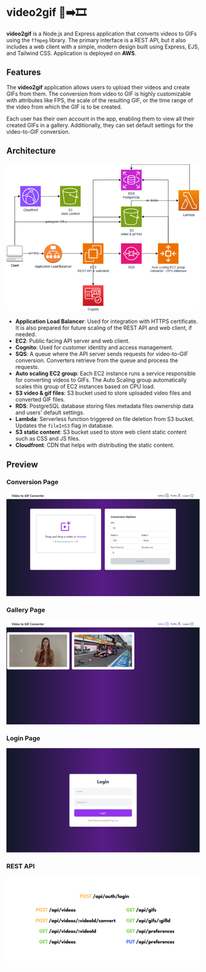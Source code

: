 # video2gif 🎥➡️🎞️

**video2gif** is a Node.js and Express application that converts videos to GIFs using the `ffmpeg` library. The primary interface is a REST API, but it also includes a web client with a simple, modern design built using Express, EJS, and Tailwind CSS. Application is deployed on **AWS**.

## Features

The **video2gif** application allows users to upload their videos and create GIFs from them.
The conversion from video to GIF is highly customizable with attributes like FPS, the scale of the resulting GIF, or the time range of the video from which the GIF is to be created.

Each user has their own account in the app, enabling them to view all their created GIFs in a gallery.
Additionally, they can set default settings for the video-to-GIF conversion.

## Architecture
![ARCHITECTURE](./preview/architecture.png)

- **Application Load Balancer**: Used for integration with HTTPS certificate. It is also prepared for future scaling of the REST API and web client, if needed.
- **EC2**: Public facing API server and web client.
- **Cognito**: Used for customer identity and access management.
- **SQS**: A queue where the API server sends requests for video-to-GIF conversion. Converters retrieve from the queue and process the requests.
- **Auto scaling EC2 group**: Each EC2 instance runs a service responsible for converting videos to GIFs. The Auto Scaling group automatically scales this group of EC2 instances based on CPU load.
- **S3 video & gif files**: S3 bucket used to store uploaded video files and converted GIF files.
- **RDS**: PostgreSQL database storing files metadata files ownership data and users' default settings.
- **Lambda**: Serverless function triggered on file deletion from S3 bucket. Updates the `fileInS3` flag in database.
- **S3 static content**: S3 bucket used to store web client static content such as CSS and JS files.
- **Cloudfront**: CDN that helps with distributing the static content.

## Preview

### Conversion Page
![Conversion Page](./preview/conversion_page.png)

### Gallery Page
![Gallery Page](./preview/gallery_page.png)

### Login Page
![Login Page](./preview/login_page.png)

### REST API
![REST API](./preview/api.png)

